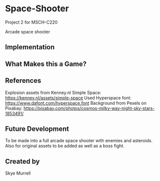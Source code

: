 # Space-Shooter
Project 2 for MSCH-C220

Arcade space shooter

## Implementation

## What Makes this a Game?

## References
Explosion assets from Kenney.nl Simple Space: https://kenney.nl/assets/simple-space
Used Hyperspace font: https://www.dafont.com/hyperspace.font
Background from Pexels on Pixabay: https://pixabay.com/photos/cosmos-milky-way-night-sky-stars-1853491/

## Future Development
To be made into a full arcade space shooter with enemies and asteroids. Also for original assets to be added as well as a boss fight.

## Created by
Skye Murrell
